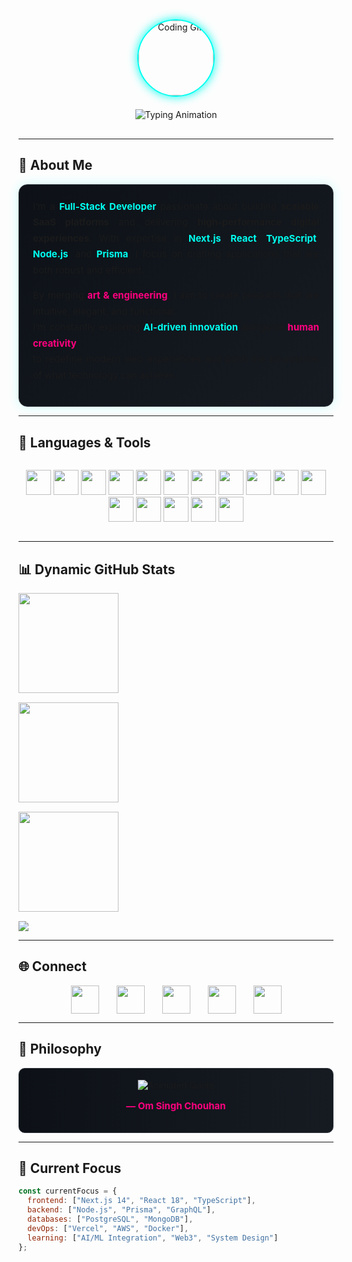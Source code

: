 <div align="center">

<!-- 🧠 Animated Intro Header -->
<div style="display: flex; flex-direction: column; align-items: center; justify-content: center; gap: 20px; margin-bottom: 30px;">
  <img src="https://i.gifer.com/4I9G.gif" alt="Coding GIF" width="120" height="120" style="border-radius: 50%; border: 2px solid #00fff0; box-shadow: 0 0 15px #00fff0;" />
  <img src="https://readme-typing-svg.demolab.com?font=Fira+Code&weight=600&size=28&pause=800&duration=4000&color=00FFF0&center=true&vCenter=true&width=600&height=60&lines=Hey+👋,+I'm+Om+Singh+Chouhan;Full-Stack+Developer+%26+SaaS+Builder;Next.js+%7C+React+%7C+Node.js+%7C+Prisma" alt="Typing Animation"/>
</div>

</div>

---

## 🚀 About Me  

<div align="center" style="max-width: 850px; background: linear-gradient(135deg, #0d1117, #161b22); padding: 22px; border-radius: 14px; border: 1px solid #30363d; box-shadow: 0 0 18px rgba(0,255,240,0.2); font-size:15px; line-height:1.7; text-align:justify;">
I’m a <strong style="color:#00fff0;">Full-Stack Developer</strong> passionate about building <strong>scalable SaaS platforms</strong> and delivering <strong>high-performance digital experiences</strong>.  
With expertise in <strong style="color:#00fff0;">Next.js</strong>, <strong style="color:#00fff0;">React</strong>, <strong style="color:#00fff0;">TypeScript</strong>, <strong style="color:#00fff0;">Node.js</strong>, and <strong style="color:#00fff0;">Prisma</strong>,  
I focus on crafting applications that are both robust and efficient.  

By merging <strong style="color:#ff007f;">art & engineering</strong>, I aim to create products that are intuitive, elegant, and functional.  
I’m constantly exploring <strong style="color:#00fff0;">AI-driven innovation</strong> alongside <strong style="color:#ff007f;">human creativity</strong>  
to redefine modern web experiences and push the boundaries of what technology can achieve.
</div>

---

## 🧰 Languages & Tools  

<div align="center" style="display:flex; flex-wrap:wrap; gap:20px; margin-top:12px; justify-content:center;">
  
<a href="https://reactjs.org/"><img src="https://cdn.jsdelivr.net/gh/devicons/devicon/icons/react/react-original.svg" width="40" height="40"/></a>
<a href="https://nextjs.org/"><img src="https://cdn.jsdelivr.net/gh/devicons/devicon/icons/nextjs/nextjs-original.svg" width="40" height="40"/></a>
<a href="https://www.typescriptlang.org/"><img src="https://cdn.jsdelivr.net/gh/devicons/devicon/icons/typescript/typescript-original.svg" width="40" height="40"/></a>
<a href="https://nodejs.org/"><img src="https://cdn.jsdelivr.net/gh/devicons/devicon/icons/nodejs/nodejs-original.svg" width="40" height="40"/></a>
<a href="https://tailwindcss.com/"><img src="https://upload.wikimedia.org/wikipedia/commons/d/d5/Tailwind_CSS_Logo.svg" width="40" height="40"/></a>
<a href="https://www.prisma.io/"><img src="https://cdn.jsdelivr.net/gh/devicons/devicon/icons/prisma/prisma-original.svg" width="40" height="40"/></a>
<a href="https://vercel.com/"><img src="https://cdn.jsdelivr.net/gh/devicons/devicon/icons/vercel/vercel-original.svg" width="40" height="40"/></a>
<a href="https://aws.amazon.com/"><img src="https://upload.wikimedia.org/wikipedia/commons/9/93/Amazon_Web_Services_Logo.svg" width="40" height="40"/></a>
<a href="https://www.mongodb.com/"><img src="https://cdn.jsdelivr.net/gh/devicons/devicon/icons/mongodb/mongodb-original.svg" width="40" height="40"/></a>
<a href="https://www.postgresql.org/"><img src="https://cdn.jsdelivr.net/gh/devicons/devicon/icons/postgresql/postgresql-original.svg" width="40" height="40"/></a>
<a href="https://www.figma.com/"><img src="https://cdn.jsdelivr.net/gh/devicons/devicon/icons/figma/figma-original.svg" width="40" height="40"/></a>
<a href="https://code.visualstudio.com/"><img src="https://cdn.jsdelivr.net/gh/devicons/devicon/icons/vscode/vscode-original.svg" width="40" height="40"/></a>
<a href="https://git-scm.com/"><img src="https://cdn.jsdelivr.net/gh/devicons/devicon/icons/git/git-original.svg" width="40" height="40"/></a>
<a href="https://www.python.org/"><img src="https://cdn.jsdelivr.net/gh/devicons/devicon/icons/python/python-original.svg" width="40" height="40"/></a>
<a href="https://opencv.org/"><img src="https://www.vectorlogo.zone/logos/opencv/opencv-icon.svg" width="40" height="40"/></a>
<a href="https://www.postman.com/"><img src="https://cdn.jsdelivr.net/gh/devicons/devicon/icons/postman/postman-original.svg" width="40" height="40"/></a>

</div>

---

## 📊 Dynamic GitHub Stats  

<div align="center" style="max-width:850px; margin-top:15px; display:flex; flex-direction:column; gap:15px;">

<!-- Real-time GitHub Stats -->
<img src="https://github-readme-stats.vercel.app/api?username=om-singh-ui&show_icons=true&theme=radical&hide_border=true&bg_color=0d1117&title_color=00fff0&icon_color=ff007f&text_color=ffffff&cache_seconds=1800" height="160em"/>

<!-- Real-time Streak Stats -->
<img src="https://streak-stats.demolab.com?user=om-singh-ui&theme=radical&hide_border=true&background=0d1117&ring=00fff0&fire=ff007f&currStreakLabel=00fff0&dates=ffffff" height="160em"/>

<!-- Top Languages -->
<img src="https://github-readme-stats.vercel.app/api/top-langs/?username=om-singh-ui&layout=compact&theme=radical&hide_border=true&bg_color=0d1117&title_color=00fff0&text_color=ffffff&cache_seconds=1800" height="160em"/>

<!-- Activity Graph -->
<img src="https://github-readme-activity-graph.vercel.app/graph?username=om-singh-ui&bg_color=0d1117&color=00fff0&line=ff007f&point=00fff0&hide_border=true" />

</div>

---

## 🌐 Connect  

<div align="center" style="display:flex; flex-wrap:wrap; justify-content:center; gap:28px; margin-top:16px;">
  <a href="https://www.linkedin.com/in/om-singh-chouhan-1a761a323/"><img src="https://skillicons.dev/icons?i=linkedin" width="45"/></a>
  <a href="https://medium.com/@omchouhan227"><img src="https://skillicons.dev/icons?i=medium" width="45"/></a>
  <a href="mailto:omchouhan227@gmail.com"><img src="https://skillicons.dev/icons?i=gmail" width="45"/></a>
  <a href="https://www.instagram.com/om_singh_chouhan_/"><img src="https://skillicons.dev/icons?i=instagram" width="45"/></a>
  <a href="https://github.com/om-singh-ui"><img src="https://skillicons.dev/icons?i=github" width="45"/></a>
</div>

---

## 💫 Philosophy  

<div align="center" style="max-width:700px; margin-top:16px; background:linear-gradient(90deg,#0d1117,#161b22); border:1px solid #30363d; border-radius:10px; padding:18px;">
  <img src="https://readme-typing-svg.demolab.com?font=Fira+Code&size=22&duration=3500&pause=800&color=00FFF0&center=true&vCenter=true&width=600&lines=“Technology+amplifies+imagination,+not+just+automation.”" alt="Animated Quote"/>
  <p style="color:#ff007f; font-weight:bold; font-size:15px;">— Om Singh Chouhan</p>
</div>

---

## 🎯 Current Focus  

```javascript
const currentFocus = {
  frontend: ["Next.js 14", "React 18", "TypeScript"],
  backend: ["Node.js", "Prisma", "GraphQL"],
  databases: ["PostgreSQL", "MongoDB"],
  devOps: ["Vercel", "AWS", "Docker"],
  learning: ["AI/ML Integration", "Web3", "System Design"]
};
